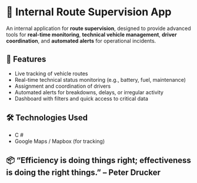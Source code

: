 # 🚚 Internal Route Supervision App

An internal application for **route supervision**, designed to provide advanced tools for **real-time monitoring**, **technical vehicle management**, **driver coordination**, and **automated alerts** for operational incidents.

## 🧰 Features

- Live tracking of vehicle routes  
- Real-time technical status monitoring (e.g., battery, fuel, maintenance)  
- Assignment and coordination of drivers  
- Automated alerts for breakdowns, delays, or irregular activity  
- Dashboard with filters and quick access to critical data  

## 🛠️ Technologies Used

- C #
- Google Maps / Mapbox (for tracking)  

## 📦 “Efficiency is doing things right; effectiveness is doing the right things.” – Peter Drucker
